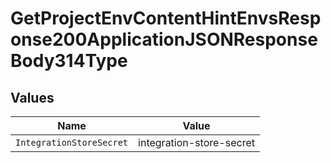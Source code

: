 # GetProjectEnvContentHintEnvsResponse200ApplicationJSONResponseBody314Type


## Values

| Name                     | Value                    |
| ------------------------ | ------------------------ |
| `IntegrationStoreSecret` | integration-store-secret |